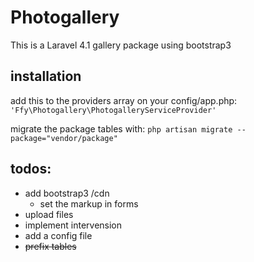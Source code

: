 Photogallery
============
This is a Laravel 4.1 gallery package using bootstrap3

installation
------------
add this to the providers array on your config/app.php:
``'Ffy\Photogallery\PhotogalleryServiceProvider'``

migrate the package tables with:
``php artisan migrate --package="vendor/package"``

todos:
-------
- add bootstrap3 /cdn
  * set the markup in forms
- upload files
- implement intervension
- add a config file
- ~~prefix tables~~
